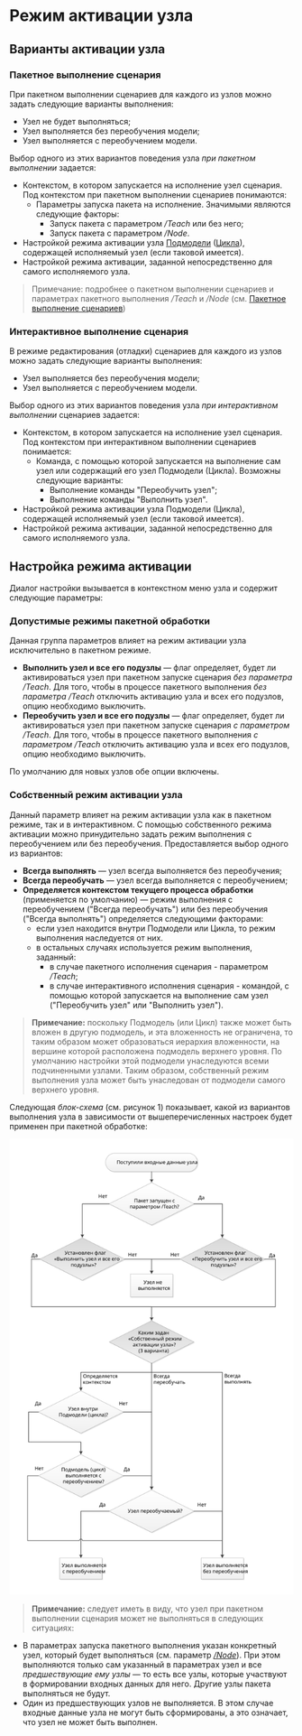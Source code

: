 # Режим активации узла

## Варианты активации узла

### Пакетное выполнение сценария

При пакетном выполнении сценариев для каждого из узлов можно задать следующие варианты выполнения:

* Узел не будет выполняться;
* Узел выполняется без переобучения модели;
* Узел выполняется с переобучением модели.

Выбор одного из этих вариантов поведения узла *при пакетном выполнении* задается:

* Контекстом, в котором запускается на исполнение узел сценария. Под контекстом при пакетном выполнении сценариев понимаются:
  * Параметры запуска пакета на исполнение. Значимыми являются следующие факторы:
    * Запуск пакета с параметром */Teach* или без него;
    * Запуск пакета с параметром */Node*.
* Настройкой режима активации узла [Подмодели](../processors/control/submodel.md) ([Цикла](../processors/control/cycle.md)), содержащей исполняемый узел (если таковой имеется).
* Настройкой режима активации, заданной непосредственно для самого исполняемого узла.

> Примечание: подробнее о пакетном выполнении сценариев и параметрах пакетного выполнения */Teach* и */Node* (см. [Пакетное выполнение сценариев](./batchlauncher.md))

### Интерактивное выполнение сценария

В режиме редактирования (отладки) сценариев для каждого из узлов можно задать следующие варианты выполнения:

* Узел выполняется без переобучения модели;
* Узел выполняется с переобучением модели.

Выбор одного из этих вариантов поведения узла *при интерактивном выполнении* сценариев задается:

* Контекстом, в котором запускается на исполнение узел сценария. Под контекстом при интерактивном выполнении сценариев понимается:
  * Команда, с помощью которой запускается на выполнение сам узел или содержащий его узел Подмодели (Цикла). Возможны следующие варианты:
    * Выполнение команды "Переобучить узел";
    * Выполнение команды "Выполнить узел".
* Настройкой режима активации узла Подмодели (Цикла), содержащей исполняемый узел (если таковой имеется).
* Настройкой режима активации, заданной непосредственно для самого исполняемого узла.

## Настройка режима активации

Диалог настройки вызывается в контекстном меню узла и содержит следующие параметры:

### Допустимые режимы пакетной обработки

Данная группа параметров влияет на режим активации узла исключительно в пакетном режиме.

* **Выполнить узел и все его подузлы** — флаг определяет, будет ли активироваться узел при пакетном запуске сценария *без параметра /Teach*. Для того, чтобы в процессе пакетного выполнения *без параметра /Teach* отключить активацию узла и всех его подузлов, опцию необходимо выключить.
* **Переобучить узел и все его подузлы** — флаг определяет, будет ли активироваться узел при пакетном запуске сценария *с параметром /Teach*. Для того, чтобы в процессе пакетного выполнения *с параметром /Teach* отключить активацию узла и всех его подузлов, опцию необходимо выключить.

По умолчанию для новых узлов обе опции включены.

### Собственный режим активации узла

Данный параметр влияет на режим активации узла как в пакетном режиме, так и в интерактивном.
С помощью собственного режима активации можно принудительно задать режим выполнения с переобучением или без переобучения. Предоставляется выбор одного из вариантов:

* **Всегда выполнять** — узел всегда выполняется без переобучения;
* **Всегда переобучать** — узел всегда выполняется с переобучением;
* **Определяется контекстом текущего процесса обработки** (применяется по умолчанию) — режим выполнения с переобучением ("Всегда переобучать") или без переобучения ("Всегда выполнять") определяется следующими факторами:
  * если узел находится внутри Подмодели или Цикла, то режим выполнения наследуется от них.
  * в остальных случаях используется режим выполнения, заданный:
    * в случае пакетного исполнения сценария - параметром */Teach*;
    * в случае интерактивного исполнения сценария - командой, с помощью которой запускается на выполнение сам узел ("Переобучить узел" или "Выполнить узел").

> **Примечание:** поскольку Подмодель (или Цикл) также может быть вложен в другую подмодель, и эта вложенность не ограничена, то таким образом может образоваться иерархия вложенности, на вершине которой расположена подмодель верхнего уровня. По умолчанию настройки этой подмодели унаследуются всеми подчиненными узлами. Таким образом, собственный режим выполнения узла может быть унаследован от подмодели самого верхнего уровня.

Следующая *блок-схема* (см. рисунок 1) показывает, какой из вариантов выполнения узла в зависимости от вышеперечисленных настроек будет применен при пакетной обработке:

![Алгоритм выбора режима активации.](batch-processing-scheme.svg)

> **Примечание:** следует иметь в виду, что узел при пакетном выполнении сценария может не выполняться в следующих ситуациях:

* В параметрах запуска пакетного выполнения указан конкретный узел, который будет выполняться (см. параметр [*/Node*](./batchlauncher.md)). При этом выполняются только сам указанный в параметрах узел и все *предшествующие ему узлы* — то есть все узлы, которые участвуют в формировании входных данных для него. Другие узлы пакета выполняться не будут.
* Один из предшествующих узлов не выполняется. В этом случае входные данные узла не могут быть сформированы, а это означает, что узел не может быть выполнен.